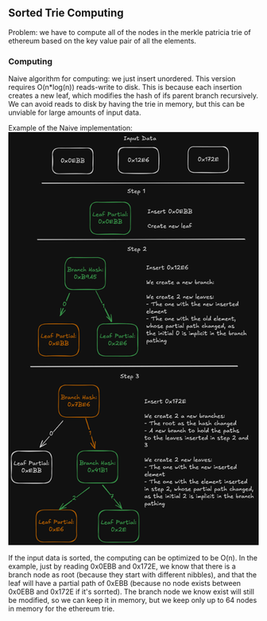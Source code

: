 ## Sorted Trie Computing

Problem: we have to compute all of the nodes in the merkle 
patricia trie of ethereum based on the key value pair of all the elements.

### Computing

Naive algorithm for computing: we just insert unordered. 
This version requires O(n\*log(n)) reads-write to disk. 
This is because each insertion creates a new leaf, which modifies 
the hash of ifs parent branch recursively. We can avoid reads
to disk by having the trie in memory, but this can be unviable
for large amounts of input data.

Example of the Naive implementation:
![Image showing the insertion of 3 elements 0x0EBB, 0x12E6, 0x172E. Each one requiring multiple new reads and writes](sorted_trie_insert/Naive%20Insertion%20Example%201.png)

If the input data is sorted, the computing can be optimized to be O(n).
In the example, just by reading 0x0EBB and 0x172E, we know that there is 
a branch node as root (because they start with different nibbles), and
that the leaf will have a partial path of 0xEBB (because no node exists
between 0x0EBB and 0x172E if it's sorrted). The branch node we know exist
will still be modified, so we can keep it in memory, but we keep only up to
64 nodes in memory for the ethereum trie.
